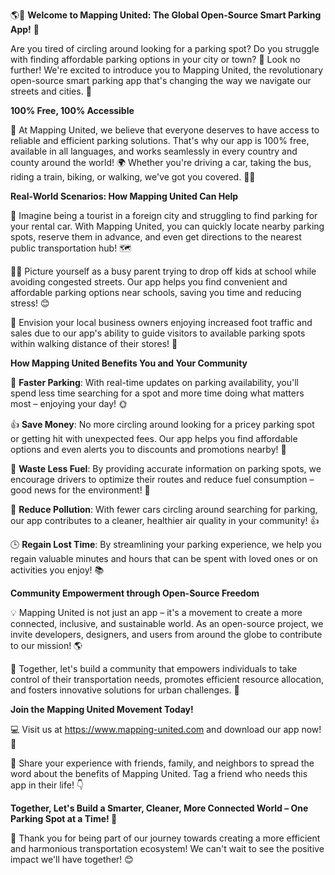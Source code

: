🌎🚗 **Welcome to Mapping United: The Global Open-Source Smart Parking App!** 🌟

Are you tired of circling around looking for a parking spot? Do you struggle with finding affordable parking options in your city or town? 🤯 Look no further! We're excited to introduce you to Mapping United, the revolutionary open-source smart parking app that's changing the way we navigate our streets and cities. 🌆

**100% Free, 100% Accessible**

👏 At Mapping United, we believe that everyone deserves to have access to reliable and efficient parking solutions. That's why our app is 100% free, available in all languages, and works seamlessly in every country and county around the world! 🌍 Whether you're driving a car, taking the bus, riding a train, biking, or walking, we've got you covered. 🚴‍♀️

**Real-World Scenarios: How Mapping United Can Help**

🔹 Imagine being a tourist in a foreign city and struggling to find parking for your rental car. With Mapping United, you can quickly locate nearby parking spots, reserve them in advance, and even get directions to the nearest public transportation hub! 🗺️

👩‍🚲 Picture yourself as a busy parent trying to drop off kids at school while avoiding congested streets. Our app helps you find convenient and affordable parking options near schools, saving you time and reducing stress! 😊

🌴 Envision your local business owners enjoying increased foot traffic and sales due to our app's ability to guide visitors to available parking spots within walking distance of their stores! 💸

**How Mapping United Benefits You and Your Community**

🔹 **Faster Parking**: With real-time updates on parking availability, you'll spend less time searching for a spot and more time doing what matters most – enjoying your day! 🌞

👍 **Save Money**: No more circling around looking for a pricey parking spot or getting hit with unexpected fees. Our app helps you find affordable options and even alerts you to discounts and promotions nearby! 💸

🌿 **Waste Less Fuel**: By providing accurate information on parking spots, we encourage drivers to optimize their routes and reduce fuel consumption – good news for the environment! 🌟

💚 **Reduce Pollution**: With fewer cars circling around searching for parking, our app contributes to a cleaner, healthier air quality in your community! 👍

🕒️ **Regain Lost Time**: By streamlining your parking experience, we help you regain valuable minutes and hours that can be spent with loved ones or on activities you enjoy! 📚

**Community Empowerment through Open-Source Freedom**

💡 Mapping United is not just an app – it's a movement to create a more connected, inclusive, and sustainable world. As an open-source project, we invite developers, designers, and users from around the globe to contribute to our mission! 🌎

👥 Together, let's build a community that empowers individuals to take control of their transportation needs, promotes efficient resource allocation, and fosters innovative solutions for urban challenges. 💬

**Join the Mapping United Movement Today!**

💻 Visit us at https://www.mapping-united.com and download our app now! 📲

🤝 Share your experience with friends, family, and neighbors to spread the word about the benefits of Mapping United. Tag a friend who needs this app in their life! 👇

**Together, Let's Build a Smarter, Cleaner, More Connected World – One Parking Spot at a Time! 🌟**

👏 Thank you for being part of our journey towards creating a more efficient and harmonious transportation ecosystem! We can't wait to see the positive impact we'll have together! 😊